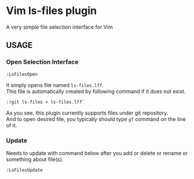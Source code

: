 # Vim ls-files plugin

A very simple file selection interface for Vim

## USAGE

### Open Selection Interface

    :LsFilesOpen

It simply opens file named `ls-files.lff`.  
This file is automatically created by following command if it does not exist.

    :!git ls-files > ls-files.lff`

As you see, this plugin currently supports files under git repository.  
And to open desired file, you typically should type `gf` command on the line of it.

### Update

Needs to update with command below after you add or delete or rename or something about file(s).

    :LsFilesUpdate

